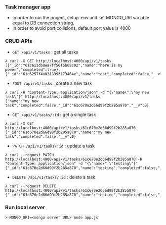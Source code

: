 ### Task manager app
- In order to run the project, setup .env and set MONGO_URI variable equal to DB connection string.
- In order to avoid port collisions, default port value is 4000

### CRUD APIs
- `GET /api/v1/tasks` : get all tasks
```
λ curl -X GET http://localhost:4000/api/v1/tasks
[{"_id":"61c613db8ea7ff56f5b69c92","name":"here is my power","completed":true},{"_id":"61c6257f4a0218993173464e","name":"test","completed":false,"__v":0}]
```

- `POST /api/v1/tasks` : create a new task
```
λ curl -H "Content-Type: application/json" -d "{\"name\":\"my new task\"}" http://localhost:4000/api/v1/tasks
{"name":"my new task","completed":false,"_id":"61c670e2d66d99f2b285a870","__v":0}
```

- `GET /api/v1/tasks/:id` : get a single task
```
λ curl -X GET http://localhost:4000/api/v1/tasks/61c670e2d66d99f2b285a870
{"_id":"61c670e2d66d99f2b285a870","name":"my new task","completed":false,"__v":0}
```

- `PATCH /api/v1/tasks/:id` : update a task
```
λ curl --request PATCH http://localhost:4000/api/v1/tasks/61c670e2d66d99f2b285a870 -H "Content-Type: application/json" -d "{\"name\":\"testing\"}"
{"_id":"61c670e2d66d99f2b285a870","name":"testing","completed":false,"__v":0}
```

- `DELETE /api/v1/tasks/:id` : delete a task
```
λ curl --request DELETE http://localhost:4000/api/v1/tasks/61c670e2d66d99f2b285a870
{"_id":"61c670e2d66d99f2b285a870","name":"testing","completed":false,"__v":0}
```

### Run local server
```
> MONGO_URI=<mongo server URL> node app.js
```
